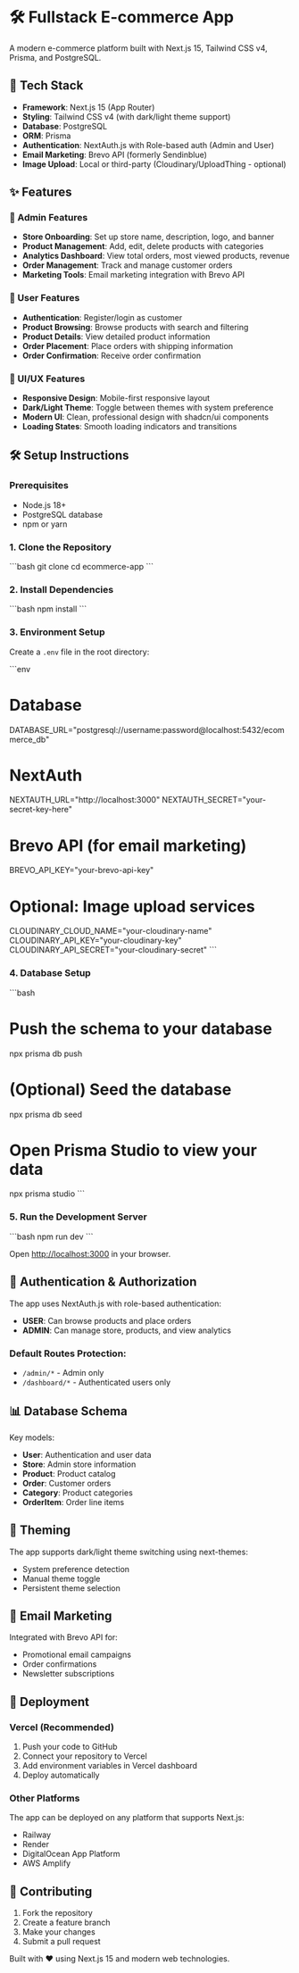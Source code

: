 # 🛠️ Fullstack E-commerce App

A modern e-commerce platform built with Next.js 15, Tailwind CSS v4, Prisma, and PostgreSQL.

## 🚀 Tech Stack

- **Framework**: Next.js 15 (App Router)
- **Styling**: Tailwind CSS v4 (with dark/light theme support)
- **Database**: PostgreSQL
- **ORM**: Prisma
- **Authentication**: NextAuth.js with Role-based auth (Admin and User)
- **Email Marketing**: Brevo API (formerly Sendinblue)
- **Image Upload**: Local or third-party (Cloudinary/UploadThing - optional)

## ✨ Features

### 🔐 Admin Features
- **Store Onboarding**: Set up store name, description, logo, and banner
- **Product Management**: Add, edit, delete products with categories
- **Analytics Dashboard**: View total orders, most viewed products, revenue
- **Order Management**: Track and manage customer orders
- **Marketing Tools**: Email marketing integration with Brevo API

### 👤 User Features
- **Authentication**: Register/login as customer
- **Product Browsing**: Browse products with search and filtering
- **Product Details**: View detailed product information
- **Order Placement**: Place orders with shipping information
- **Order Confirmation**: Receive order confirmation

### 🎨 UI/UX Features
- **Responsive Design**: Mobile-first responsive layout
- **Dark/Light Theme**: Toggle between themes with system preference
- **Modern UI**: Clean, professional design with shadcn/ui components
- **Loading States**: Smooth loading indicators and transitions

## 🛠️ Setup Instructions

### Prerequisites
- Node.js 18+ 
- PostgreSQL database
- npm or yarn

### 1. Clone the Repository
\`\`\`bash
git clone <repository-url>
cd ecommerce-app
\`\`\`

### 2. Install Dependencies
\`\`\`bash
npm install
\`\`\`

### 3. Environment Setup
Create a `.env` file in the root directory:

\`\`\`env
# Database
DATABASE_URL="postgresql://username:password@localhost:5432/ecommerce_db"

# NextAuth
NEXTAUTH_URL="http://localhost:3000"
NEXTAUTH_SECRET="your-secret-key-here"

# Brevo API (for email marketing)
BREVO_API_KEY="your-brevo-api-key"

# Optional: Image upload services
CLOUDINARY_CLOUD_NAME="your-cloudinary-name"
CLOUDINARY_API_KEY="your-cloudinary-key"
CLOUDINARY_API_SECRET="your-cloudinary-secret"
\`\`\`

### 4. Database Setup
\`\`\`bash
# Push the schema to your database
npx prisma db push

# (Optional) Seed the database
npx prisma db seed

# Open Prisma Studio to view your data
npx prisma studio
\`\`\`

### 5. Run the Development Server
\`\`\`bash
npm run dev
\`\`\`

Open [http://localhost:3000](http://localhost:3000) in your browser.



## 🔐 Authentication & Authorization

The app uses NextAuth.js with role-based authentication:

- **USER**: Can browse products and place orders
- **ADMIN**: Can manage store, products, and view analytics

### Default Routes Protection:
- `/admin/*` - Admin only
- `/dashboard/*` - Authenticated users only

## 📊 Database Schema

Key models:
- **User**: Authentication and user data
- **Store**: Admin store information
- **Product**: Product catalog
- **Order**: Customer orders
- **Category**: Product categories
- **OrderItem**: Order line items

## 🎨 Theming

The app supports dark/light theme switching using next-themes:
- System preference detection
- Manual theme toggle
- Persistent theme selection

## 📧 Email Marketing

Integrated with Brevo API for:
- Promotional email campaigns
- Order confirmations
- Newsletter subscriptions

## 🚀 Deployment

### Vercel (Recommended)
1. Push your code to GitHub
2. Connect your repository to Vercel
3. Add environment variables in Vercel dashboard
4. Deploy automatically

### Other Platforms
The app can be deployed on any platform that supports Next.js:
- Railway
- Render
- DigitalOcean App Platform
- AWS Amplify

## 🤝 Contributing

1. Fork the repository
2. Create a feature branch
3. Make your changes
4. Submit a pull request


Built with ❤️ using Next.js 15 and modern web technologies.
